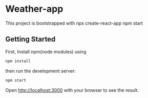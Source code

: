 # Weather-app

This project is bootstrapped with npx create-react-app
npm start

## Getting Started

First, Install npm(node modules) using
```bash
npm install
```

then run the development server:

```bash
npm start
```

Open [http://localhost:3000](http://localhost:3000) with your browser to see the result.

